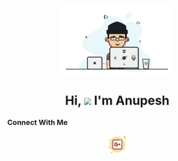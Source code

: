 <!DOCTYPE html>
<html lang="en">
<p align="center"><a href="#"><img width="50%" height="auto"
            src="code.gif" /></a></p>

<h1 align="center">Hi, <img src="https://raw.githubusercontent.com/MartinHeinz/MartinHeinz/master/wave.gif"
        width="40px"> I'm Anupesh</h1>
        
<h3>Connect With Me</h3>
<p align="center">
            <a href="mailto:anupeshkverma121@gmail.com"><img src="Icons/Google plus.png" alt="gmail" width="10%" style="padding:0px"
</p>

  
